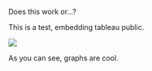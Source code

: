 Does this work or...?

This is a test, embedding tableau public.

<div class='tableauPlaceholder' id='viz1525912328936' style='position: relative'><noscript><a href='#'><img alt=' ' src='https:&#47;&#47;public.tableau.com&#47;static&#47;images&#47;Ke&#47;KensukeKondoSwingBB2014-2018&#47;Swing&#47;1_rss.png' style='border: none' /></a></noscript><object class='tableauViz'  style='display:none;'><param name='host_url' value='https%3A%2F%2Fpublic.tableau.com%2F' /> <param name='embed_code_version' value='3' /> <param name='site_root' value='' /><param name='name' value='KensukeKondoSwingBB2014-2018&#47;Swing' /><param name='tabs' value='yes' /><param name='toolbar' value='yes' /><param name='static_image' value='https:&#47;&#47;public.tableau.com&#47;static&#47;images&#47;Ke&#47;KensukeKondoSwingBB2014-2018&#47;Swing&#47;1.png' /> <param name='animate_transition' value='yes' /><param name='display_static_image' value='yes' /><param name='display_spinner' value='yes' /><param name='display_overlay' value='yes' /><param name='display_count' value='yes' /><param name='filter' value='publish=yes' /></object></div>                <script type='text/javascript'>                    var divElement = document.getElementById('viz1525912328936');                    var vizElement = divElement.getElementsByTagName('object')[0];                    vizElement.style.width='100%';vizElement.style.height=(divElement.offsetWidth*0.75)+'px';                    var scriptElement = document.createElement('script');                    scriptElement.src = 'https://public.tableau.com/javascripts/api/viz_v1.js';                    vizElement.parentNode.insertBefore(scriptElement, vizElement);                </script>

As you can see, graphs are cool.
